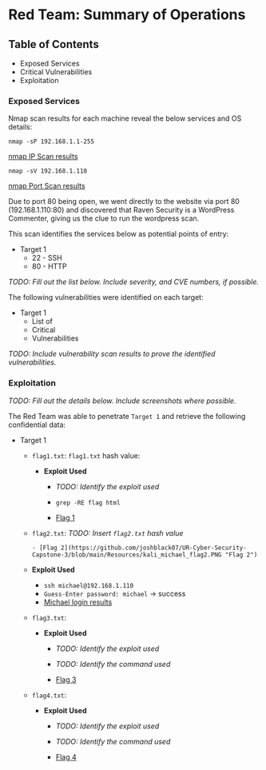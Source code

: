 # Red Team: Summary of Operations

## Table of Contents
- Exposed Services
- Critical Vulnerabilities
- Exploitation

### Exposed Services

Nmap scan results for each machine reveal the below services and OS details:

`nmap -sP 192.168.1.1-255`

[nmap IP Scan results](https://github.com/joshblack07/UR-Cyber-Security-Capstone-3/blob/main/Resources/kali_nmap_IPs_Target1.PNG "nmap IP Scan results")

`nmap -sV 192.168.1.110`

[nmap Port Scan results](https://github.com/joshblack07/UR-Cyber-Security-Capstone-3/blob/main/Resources/kali_nmap_Ports_Target1.PNG "nmap Port Scan results")

Due to port 80 being open, we went directly to the website via port 80 (192.168.1.110:80) and discovered that Raven Security is a WordPress Commenter, giving us the clue to run the wordpress scan. 


This scan identifies the services below as potential points of entry:
- Target 1
  - 22 - SSH
  - 80 - HTTP

_TODO: Fill out the list below. Include severity, and CVE numbers, if possible._

The following vulnerabilities were identified on each target:
- Target 1
  - List of
  - Critical
  - Vulnerabilities

_TODO: Include vulnerability scan results to prove the identified vulnerabilities._

### Exploitation
_TODO: Fill out the details below. Include screenshots where possible._

The Red Team was able to penetrate `Target 1` and retrieve the following confidential data:
- Target 1
  - `flag1.txt`: `flag1.txt` hash value:
    - **Exploit Used**
      - _TODO: Identify the exploit used_
      - `grep -RE flag html`

      - [Flag 1](https://github.com/joshblack07/UR-Cyber-Security-Capstone-3/blob/main/Resources/kali_michael_flag1.PNG "Flag 1")


  - `flag2.txt`: _TODO: Insert `flag2.txt` hash value_

        - [Flag 2](https://github.com/joshblack07/UR-Cyber-Security-Capstone-3/blob/main/Resources/kali_michael_flag2.PNG "Flag 2")

  - **Exploit Used**
    - `ssh michael@192.168.1.110`
    - `Guess-Enter password: michael`  → success
    - [Michael login results](https://github.com/joshblack07/UR-Cyber-Security-Capstone-3/blob/main/Resources/kali_login_michael.PNG "Michael login results")

  - `flag3.txt`:

    - **Exploit Used**
      - _TODO: Identify the exploit used_
      - _TODO: Identify the command used_

      - [Flag 3](https://github.com/joshblack07/UR-Cyber-Security-Capstone-3/blob/main/Resources/kali_mySQL_wp_posts_flags.PNG "Flag 3")
      
  - `flag4.txt`:

    - **Exploit Used**
      - _TODO: Identify the exploit used_
      - _TODO: Identify the command used_

      - [Flag 4](https://github.com/joshblack07/UR-Cyber-Security-Capstone-3/blob/main/Resources/kali_root_python_flag4.PNG "Flag 4")
